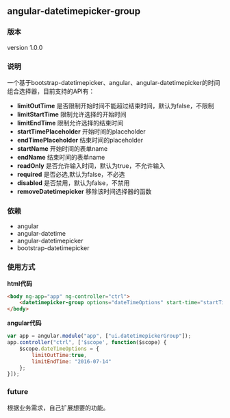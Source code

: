 ## angular-datetimepicker-group
### 版本
version 1.0.0
### 说明
一个基于bootstrap-datetimepicker、angular、angular-datetimepicker的时间组合选择器，目前支持的API有：  
- **limitOutTime** 是否限制开始时间不能超过结束时间，默认为false，不限制  
- **limitStartTime** 限制允许选择的开始时间  
- **limitEndTime** 限制允许选择的结束时间  
- **startTimePlaceholder** 开始时间的placeholder  
- **endTimePlaceholder** 结束时间的placeholder  
- **startName** 开始时间的表单name
- **endName** 结束时间的表单name  
- **readOnly** 是否允许输入时间，默认为true，不允许输入  
- **required** 是否必选,默认为false，不必选  
- **disabled** 是否禁用，默认为false，不禁用  
- **removeDatetimepicker** 移除该时间选择器的函数  

### 依赖

- angular
- angular-datetime
- angular-datetimepicker  
- bootstrap-datetimepicker  


### 使用方式  

**html代码**  
```html
<body ng-app="app" ng-controller="ctrl">
	<datetimepicker-group options="dateTimeOptions" start-time="startTime" end-time="endTime" start-name="startTime" end-name="endTime"></datetimepicker-group>
</body>
```

**angular代码**  
```javascript
var app = angular.module("app", ["ui.datetimepickerGroup"]);
app.controller("ctrl", ['$scope', function($scope) {
    $scope.dateTimeOptions = {
        limitOutTime:true,
        limitEndTime: "2016-07-14"
    };
}]);
```
### future
根据业务需求，自己扩展想要的功能。
